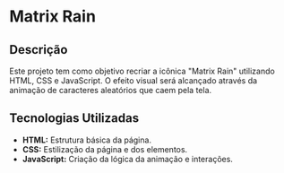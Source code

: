 # Matrix Rain

## Descrição
Este projeto tem como objetivo recriar a icônica "Matrix Rain" utilizando HTML, CSS e JavaScript. O efeito visual será alcançado através da animação de caracteres aleatórios que caem pela tela.

## Tecnologias Utilizadas
* **HTML:** Estrutura básica da página.
* **CSS:** Estilização da página e dos elementos.
* **JavaScript:** Criação da lógica da animação e interações.
